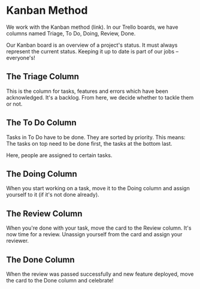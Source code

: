 # Kanban Method

We work with the Kanban method (link). In our Trello boards, we have columns named Triage, To Do, Doing, Review, Done.

Our Kanban board is an overview of a project's status. It must always represent the current status. Keeping it up to date is part of our jobs – everyone's!

## The Triage Column

This is the column for tasks, features and errors which have been acknowledged. It's a backlog. From here, we decide whether to tackle them or not.

## The To Do Column

Tasks in To Do have to be done. They are sorted by priority. This means: The tasks on top need to be done first, the tasks at the bottom last.

Here, people are assigned to certain tasks.

## The Doing Column

When you start working on a task, move it to the Doing column and assign yourself to it (if it's not done already).

## The Review Column

When you're done with your task, move the card to the Review column. It's now time for a review. Unassign yourself from the card and assign your reviewer.

## The Done Column

When the review was passed successfully and new feature deployed, move the card to the Done column and celebrate!
